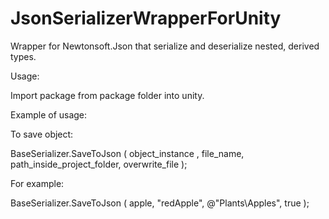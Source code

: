 # JsonSerializerWrapperForUnity
Wrapper for Newtonsoft.Json that serialize and deserialize nested, derived types.

Usage:

Import package from package folder into unity.

Example of usage:

To save object:

BaseSerializer.SaveToJson ( object_instance , file_name, path_inside_project_folder, overwrite_file );

For example:

BaseSerializer.SaveToJson ( apple, "redApple", @"Plants\Apples", true );
